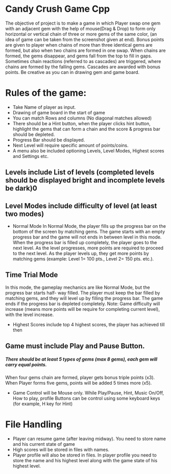 # Candy Crush Game Cpp

The objective of project is to make a game in which Player swap one gem with an adjacent gem
with the help of mouse(Drag & Drop) to form only horizontal or vertical chain of three or more
gems of the same color, (an idea of game can be taken from the screenshot given at end). Bonus
points are given to player when chains of more than three identical gems are formed, but also
when two chains are formed in one swap. When chains are formed, the gems disappear, and
gems fall from the top to fill in gaps. Sometimes chain reactions (referred to as cascades) are
triggered, where chains are formed by the falling gems. Cascades are awarded with bonus points.
Be creative as you can in drawing gem and game board.
# Rules of the game:
- Take Name of player as input.
- Drawing of game board in the start of game
- You can match Rows and columns (No diagonal matches allowed)
- There should be a Hint button, when the player clicks hint button, highlight the gems that can form a chain and the score & progress bar should be depleted.
- Progress Bar should be displayed.
- Next Level will require specific amount of points/coins.
- A menu also be included optioning Levels, Level Modes, Highest scores and Settings etc.
## Levels include List of levels (completed levels should be displayed bright and incomplete levels be dark)0
## Level Modes include difficulty of level (at least two modes)
- Normal Mode
In Normal Mode, the player fills up the progress bar on the bottom of the screen by matching
gems. The game starts with an empty progress bar and the game will not ends in between
level in this mode. When the progress bar is filled up completely, the player goes to the next
level. As the level progresses, more points are required to proceed to the next level. As the
player levels up, they get more points by matching gems (example: Level 1= 100 pts., Level
2= 150 pts. etc.).
## Time Trial Mode
In this mode, the gameplay mechanics are like Normal Mode, but the progress bar starts half-
way filled. The player must keep the bar filled by matching gems, and they will level up by
filling the progress bar. The game ends if the progress bar is depleted completely.
Note: Game difficulty will increase (means more points will be require for completing current
level), with the level increase.
- Highest Scores include top 4 highest scores, the player has achieved till then

## Game must include Play and Pause Button.

##### There should be at least 5 types of gems (max 8 gems), each gem will carry equal points.
When four gems chain are formed, player gets bonus triple points (x3). When Player forms
five gems, points will be added 5 times more (x5).
- Game Control will be Mouse only. While Play/Pause, Hint, Music On/Off, How to play,
profile Buttons can be control using some keyboard keys (for example, H key for Hint)

# File Handling
- Player can resume game (after leaving midway). You need to store name and his current state of game
- High scores will be stored in files with names.
- Player profile will also be stored in files. In player profile you need to store the name and his highest level along with the game state of his highest level.
